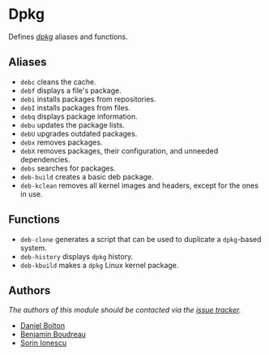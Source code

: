 # Dpkg

Defines [_dpkg_][1] aliases and functions.

## Aliases

- `debc` cleans the cache.
- `debf` displays a file's package.
- `debi` installs packages from repositories.
- `debI` installs packages from files.
- `debq` displays package information.
- `debu` updates the package lists.
- `debU` upgrades outdated packages.
- `debx` removes packages.
- `debX` removes packages, their configuration, and unneeded dependencies.
- `debs` searches for packages.
- `deb-build` creates a basic deb package.
- `deb-kclean` removes all kernel images and headers, except for the ones in
  use.

## Functions

- `deb-clone` generates a script that can be used to duplicate a `dpkg`-based
  system.
- `deb-history` displays `dpkg` history.
- `deb-kbuild` makes a `dpkg` Linux kernel package.

## Authors

_The authors of this module should be contacted via the [issue tracker][2]._

- [Daniel Bolton](https://github.com/dbb)
- [Benjamin Boudreau](https://github.com/dreur)
- [Sorin Ionescu](https://github.com/sorin-ionescu)

[1]: https://wiki.debian.org/Teams/Dpkg
[2]: https://github.com/sorin-ionescu/prezto/issues
